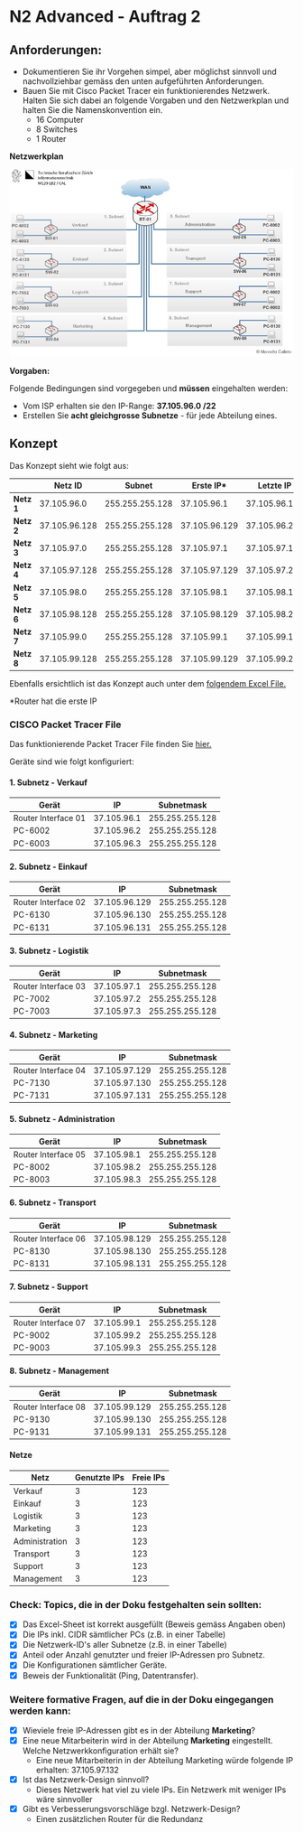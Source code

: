 # N2 Advanced - Auftrag 2

## Anforderungen:
- Dokumentieren Sie ihr Vorgehen simpel, aber möglichst sinnvoll und nachvollziehbar gemäss den unten aufgeführten Anforderungen. 
- Bauen Sie mit Cisco Packet Tracer ein funktionierendes Netzwerk. Halten Sie sich dabei an folgende Vorgaben und den Netzwerkplan und halten Sie die Namenskonvention ein.
    - 16 Computer
    - 8 Switches
    - 1 Router

**Netzwerkplan**


![Netzwerkplan](https://github.com/erionreci-5/M129/blob/main/Bilder/P2_2_netzwerkplan_800.jpg)


**Vorgaben:**

Folgende Bedingungen sind vorgegeben und **müssen** eingehalten werden:

- Vom ISP erhalten sie den IP-Range: **37.105.96.0 /22**
- Erstellen Sie **acht gleichgrosse Subnetze** - für jede Abteilung eines.

## Konzept

Das Konzept sieht wie folgt aus:

|            | Netz ID       | Subnet          | Erste IP*     | Letzte IP     | Broadcast     |
|------------|---------------|-----------------|---------------|---------------|---------------|
| **Netz 1** | 37.105.96.0   | 255.255.255.128 | 37.105.96.1   | 37.105.96.126 | 37.105.96.127 |
| **Netz 2** | 37.105.96.128 | 255.255.255.128 | 37.105.96.129 | 37.105.96.254 | 37.105.96.255 |
| **Netz 3** | 37.105.97.0   | 255.255.255.128 | 37.105.97.1   | 37.105.97.126 | 37.105.97.127 |
| **Netz 4** | 37.105.97.128 | 255.255.255.128 | 37.105.97.129 | 37.105.97.254 | 37.105.97.255 |
| **Netz 5** | 37.105.98.0   | 255.255.255.128 | 37.105.98.1   | 37.105.98.126 | 37.105.98.127 |
| **Netz 6** | 37.105.98.128 | 255.255.255.128 | 37.105.98.129 | 37.105.98.254 | 37.105.98.255 |
| **Netz 7** | 37.105.99.0   | 255.255.255.128 | 37.105.99.1   | 37.105.99.126 | 37.105.99.127 |
| **Netz 8** | 37.105.99.128 | 255.255.255.128 | 37.105.99.129 | 37.105.99.254 | 37.105.99.255 |

Ebenfalls ersichtlich ist das Konzept auch unter dem [folgendem Excel File.](https://github.com/erionreci-5/M129/blob/main/Bilder/P2_2_Netzwerk-Einteilung.xlsx)

*Router hat die erste IP

### CISCO Packet Tracer File

Das funktionierende Packet Tracer File finden Sie [hier.](P2_2_Vorlage.pkt)

Geräte sind wie folgt konfiguriert:

#### 1. Subnetz - Verkauf
| Gerät               | IP             | Subnetmask       |
|---------------------|----------------|------------------|
| Router Interface 01 |  37.105.96.1   | 255.255.255.128  |
| PC-6002             |  37.105.96.2   | 255.255.255.128  |
| PC-6003             |  37.105.96.3   | 255.255.255.128  |

#### 2. Subnetz - Einkauf
| Gerät               | IP               | Subnetmask       |
|---------------------|------------------|------------------|
| Router Interface 02 |  37.105.96.129   | 255.255.255.128  |
| PC-6130             |  37.105.96.130   | 255.255.255.128  |
| PC-6131             |  37.105.96.131   | 255.255.255.128  |

#### 3. Subnetz - Logistik
| Gerät               | IP             | Subnetmask       |
|---------------------|----------------|------------------|
| Router Interface 03 |  37.105.97.1   | 255.255.255.128  |
| PC-7002             |  37.105.97.2   | 255.255.255.128  |
| PC-7003             |  37.105.97.3   | 255.255.255.128  |

#### 4. Subnetz - Marketing
| Gerät               | IP               | Subnetmask       |
|---------------------|------------------|------------------|
| Router Interface 04 |  37.105.97.129   | 255.255.255.128  |
| PC-7130             |  37.105.97.130   | 255.255.255.128  |
| PC-7131             |  37.105.97.131   | 255.255.255.128  |

#### 5. Subnetz - Administration
| Gerät               | IP             | Subnetmask       |
|---------------------|----------------|------------------|
| Router Interface 05 |  37.105.98.1   | 255.255.255.128  |
| PC-8002             |  37.105.98.2   | 255.255.255.128  |
| PC-8003             |  37.105.98.3   | 255.255.255.128  |

#### 6. Subnetz - Transport
| Gerät               | IP               | Subnetmask       |
|---------------------|------------------|------------------|
| Router Interface 06 |  37.105.98.129   | 255.255.255.128  |
| PC-8130             |  37.105.98.130   | 255.255.255.128  |
| PC-8131             |  37.105.98.131   | 255.255.255.128  |

#### 7. Subnetz - Support
| Gerät               | IP             | Subnetmask       |
|---------------------|----------------|------------------|
| Router Interface 07 |  37.105.99.1   | 255.255.255.128  |
| PC-9002             |  37.105.99.2   | 255.255.255.128  |
| PC-9003             |  37.105.99.3   | 255.255.255.128  |

#### 8. Subnetz - Management
| Gerät               | IP               | Subnetmask       |
|---------------------|------------------|------------------|
| Router Interface 08 |  37.105.99.129   | 255.255.255.128  |
| PC-9130             |  37.105.99.130   | 255.255.255.128  |
| PC-9131             |  37.105.99.131   | 255.255.255.128  |

#### Netze

| Netz             | Genutzte IPs | Freie IPs |
|------------------|--------------|-----------|
| Verkauf          |      3       |    123    |
| Einkauf          |      3       |    123    |
| Logistik         |      3       |    123    |
| Marketing        |      3       |    123    |
| Administration   |      3       |    123    |
| Transport        |      3       |    123    |
| Support          |      3       |    123    |
| Management       |      3       |    123    |

### Check: Topics, die in der Doku festgehalten sein sollten:

- [x] Das Excel-Sheet ist korrekt ausgefüllt (Beweis gemäss Angaben oben)
- [x] Die IPs inkl. CIDR sämtlicher PCs (z.B. in einer Tabelle)
- [x] Die Netzwerk-ID's aller Subnetze (z.B. in einer Tabelle)
- [x] Anteil oder Anzahl genutzter und freier IP-Adressen pro Subnetz.
- [x] Die Konfigurationen sämtlicher Geräte.
- [x] Beweis der Funktionalität (Ping, Datentransfer).

### Weitere formative Fragen, auf die in der Doku eingegangen werden kann:
- [x] Wieviele freie IP-Adressen gibt es in der Abteilung **Marketing**?
- [x] Eine neue Mitarbeiterin wird in der Abteilung **Marketing** eingestellt. Welche Netzwerkkonfiguration erhält sie?
  - Eine neue Mitarbeiterin in der Abteilung Marketing würde folgende IP erhalten: 37.105.97.132
- [x] Ist das Netzwerk-Design sinnvoll?
  - Dieses Netzwerk hat viel zu viele IPs. Ein Netzwerk mit weniger IPs wäre sinnvoller
- [x] Gibt es Verbesserungsvorschläge bzgl. Netzwerk-Design?
  - Einen zusätzlichen Router für die Redundanz

